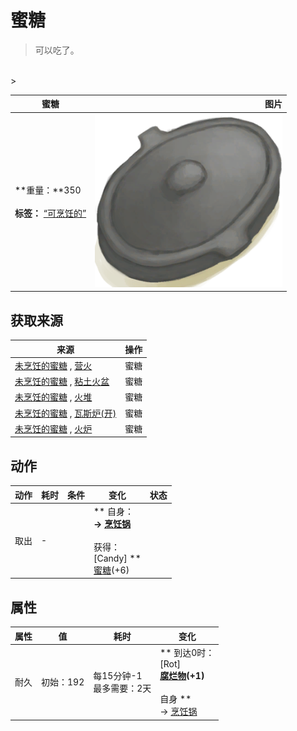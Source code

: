 # 蜜糖  
> 可以吃了。  
<br>  
>   
  
  蜜糖  |   图片   
 ----  |  ----:   
 **重量：**350<br><br>**标签：**	[“可烹饪的”](tag_Cookable.md)  |  <img decoding="async" src="Sprite/CookingPotClosed.png" href="a.md" style="max-width:300px;max-height:300px;">   
  
## 获取来源  
来源  |  操作  
----  |  ----  
[未烹饪的蜜糖](HoneyCandyUncooked.md) , [营火](Campfire.md)  |  蜜糖  
[未烹饪的蜜糖](HoneyCandyUncooked.md) , [粘土火盆](ClayFirePit.md)  |  蜜糖  
[未烹饪的蜜糖](HoneyCandyUncooked.md) , [火堆](Fire.md)  |  蜜糖  
[未烹饪的蜜糖](HoneyCandyUncooked.md) , [瓦斯炉(开)](GasCookerOn.md)  |  蜜糖  
[未烹饪的蜜糖](HoneyCandyUncooked.md) , [火炉](Stove.md)  |  蜜糖  
## 动作  
动作  |  耗时  |  条件  |  变化  |  状态  
----  |  ----  |  ----  |  ----  |  ----  
取出<br>  |  -  |    |  ** 自身：**<br>→ [烹饪锅](CookingPot.md)<br><br>** 获得： **<br>** [Candy] **<br>  [蜜糖](HoneyCandy.md)(+6)<br>  |    
## 属性   
属性  |  值  |  耗时  |  变化  
----  |  ----  |  ----  |  ----  
耐久  |  初始：192  |  每15分钟-1<br>最多需要：2天  |  ** 到达0时： **<br>** [Rot] **<br>  [腐烂物](RottenRemains.md)(+1)<br><br>** 自身 **<br>→ [烹饪锅](CookingPot.md)  


<script>document.title="蜜糖 - 卡牌生存百科 Card Survival Wiki";</script>